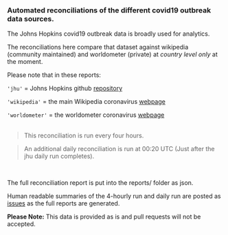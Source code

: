 
### Automated reconciliations of the different covid19 outbreak data sources.

The Johns Hopkins covid19 outbreak data is broadly used for analytics.

The reconciliations here compare that dataset against wikipedia (community maintained) and worldometer (private) at *country level only* at the moment.

Please note that in these reports:

`'jhu'`    = Johns Hopkins github [repository](https://github.com/CSSEGISandData/COVID-19)

`'wikipedia'` = the main Wikipedia coronavirus [webpage](https://en.wikipedia.org/wiki/2019%E2%80%9320_coronavirus_pandemic)

`'worldometer'` = the worldometer coronavirus [webpage](https://www.worldometers.info/coronavirus/)
<br/><br/>
> This reconciliation is run every four hours.

> An additional daily reconciliation is run at 00:20 UTC (Just after the jhu daily run completes).
<br/>

The full reconciliation report is put into the reports/ folder as json.

Human readable summaries of the 4-hourly run and daily run are posted as [issues](https://github.com/judepayne/covid19-data/issues) as the full reports are generated.

**Please Note:** This data is provided as is and pull requests will not be accepted.
